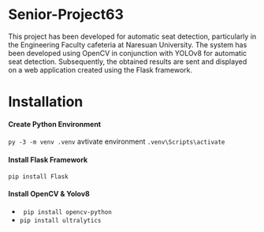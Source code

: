 # Senior-Project63
This project has been developed for automatic seat detection, particularly in the Engineering Faculty cafeteria at Naresuan University.
The system has been developed using OpenCV in conjunction with YOLOv8 for automatic seat detection. 
Subsequently, the obtained results are sent and displayed on a web application created using the Flask framework.

# Installation
#### Create Python Environment 
 ``` py -3 -m venv .venv ```
 avtivate environment
``` .venv\Scripts\activate ```
#### Install Flask Framework
``` pip install Flask ```
#### Install OpenCV & Yolov8
- ``` pip install opencv-python```
- ``` pip install ultralytics ```
